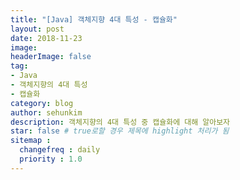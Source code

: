 ```yaml
---
title: "[Java] 객체지향 4대 특성 - 캡슐화"
layout: post
date: 2018-11-23
image:
headerImage: false
tag:
- Java
- 객체지향의 4대 특성
- 캡슐화
category: blog
author: sehunkim
description: 객체지향의 4대 특성 중 캡슐화에 대해 알아보자
star: false # true로할 경우 제목에 highlight 처리가 됨
sitemap :
  changefreq : daily
  priority : 1.0
---
```

